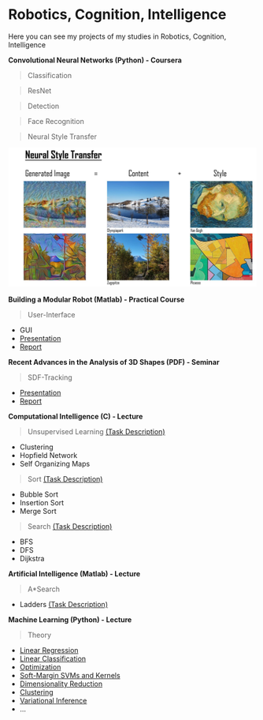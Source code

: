 # Robotics, Cognition, Intelligence
Here you can see my projects of my studies in Robotics, Cognition, Intelligence

**Convolutional Neural Networks (Python) - Coursera**
> Classification

> ResNet

> Detection

> Face Recognition

> Neural Style Transfer

<img src="https://github.com/LLerchenfeld/Robotics_Cognition_Intelligence/blob/master/Convolutional_Neural_Networks/Neural_Style_Transfer/Example.JPG">

**Building a Modular Robot (Matlab) - Practical Course**
> User-Interface
- GUI
- [Presentation](https://github.com/LLerchenfeld/Robotics_Cognition_Intelligence/blob/master/Building_a_Modular_Robot/user-interface-presentation.pdf "User-Interface of a Modular Robot - Presentation")
- [Report](https://github.com/LLerchenfeld/Robotics_Cognition_Intelligence/blob/master/Building_a_Modular_Robot/user-interface-report.pdf "User-Interface of a Modular Robot - Report")

**Recent Advances in the Analysis of 3D Shapes (PDF) - Seminar**
> SDF-Tracking
- [Presentation](https://github.com/LLerchenfeld/Robotics_Cognition_Intelligence/blob/master/Recent_Advances_in_the_Analysis_of_3D%20Shapes/sdftracking_presentation.pdf "3D Computer Vision - Presentation")
- [Report](https://github.com/LLerchenfeld/Robotics_Cognition_Intelligence/blob/master/Recent_Advances_in_the_Analysis_of_3D%20Shapes/sdftracking_report.pdf "3D Computer Vision - Report")

**Computational Intelligence (C) - Lecture**
> Unsupervised Learning [(Task Description)](https://github.com/LLerchenfeld/Robotics_Cognition_Intelligence/blob/master/Computational_Intelligence/Unsupervised_Learning/Task_Description_Learning.pdf "CI - Unsupervised Learning - Task Desciption")
- Clustering
- Hopfield Network
- Self Organizing Maps

> Sort [(Task Description)](https://github.com/LLerchenfeld/Robotics_Cognition_Intelligence/blob/master/Computational_Intelligence/Sort/Task_Description_Sort.pdf "CI - Sort - Task Desciption")
- Bubble Sort
- Insertion Sort
- Merge Sort

> Search [(Task Description)](https://github.com/LLerchenfeld/Robotics_Cognition_Intelligence/blob/master/Computational_Intelligence/Search/Task_Description_Search.pdf "CI - Search - Task Desciption")
- BFS
- DFS
- Dijkstra

**Artificial Intelligence (Matlab) - Lecture**
> A*Search 
- Ladders [(Task Description)](https://github.com/LLerchenfeld/Robotics_Cognition_Intelligence/blob/master/Artificial_Intelligence/Ladders_Problem_Description.pdf "AI - Ladders - Task Desciption")

**Machine Learning (Python) - Lecture**
> Theory
- [Linear Regression](https://github.com/LLerchenfeld/Robotics_Cognition_Intelligence/blob/master/Machine_Learning/ML04_Linear_Regression.pdf "Machine Learning - Linear Regression")
- [Linear Classification](https://github.com/LLerchenfeld/Robotics_Cognition_Intelligence/blob/master/Machine_Learning/ML05_Linear_Classification.pdf "Machine Learning - Linear Classification")
- [Optimization](https://github.com/LLerchenfeld/Robotics_Cognition_Intelligence/blob/master/Machine_Learning/ML06_Optimization.pdf "Machine Learning - Optimization")
- [Soft-Margin SVMs and Kernels](https://github.com/LLerchenfeld/Robotics_Cognition_Intelligence/blob/master/Machine_Learning/ML08_Soft-Margin_SVM_and_Kernels.pdf "Machine Learning - Soft-Margin SVMs and Kernels")
- [Dimensionality Reduction](https://github.com/LLerchenfeld/Robotics_Cognition_Intelligence/blob/master/Machine_Learning/ML10_Dimensionality_Reduction.pdf "Machine Learning - Linear Regression")
- [Clustering](https://github.com/LLerchenfeld/Robotics_Cognition_Intelligence/blob/master/Machine_Learning/ML11_Clustering.pdf "Machine Learning - Clustering")
- [Variational Inference](https://github.com/LLerchenfeld/Robotics_Cognition_Intelligence/blob/master/Machine_Learning/ML12_Variational_Inference.pdf "Machine Learning - Variational Inference")
- ...
